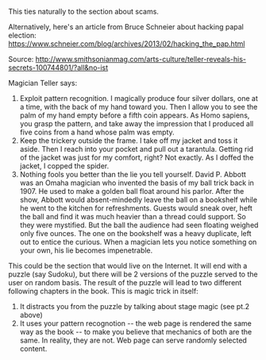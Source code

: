 
This ties naturally to the section about scams.

Alternatively, here's an article from Bruce Schneier about hacking papal election: <https://www.schneier.com/blog/archives/2013/02/hacking_the_pap.html>

Source: <http://www.smithsonianmag.com/arts-culture/teller-reveals-his-secrets-100744801/?all&no-ist>

Magician Teller says:

1. Exploit pattern recognition. I magically produce four silver dollars, one at a time, with the back of my hand toward you. Then I allow you to see the palm of my hand empty before a fifth coin appears. As Homo sapiens, you grasp the pattern, and take away the impression that I produced all five coins from a hand whose palm was empty.
2. Keep the trickery outside the frame. I take off my jacket and toss it aside. Then I reach into your pocket and pull out a tarantula. Getting rid of the jacket was just for my comfort, right? Not exactly. As I doffed the jacket, I copped the spider.
3. Nothing fools you better than the lie you tell yourself. David P. Abbott was an Omaha magician who invented the basis of my ball trick back in 1907. He used to make a golden ball float around his parlor. After the show, Abbott would absent-mindedly leave the ball on a bookshelf while he went to the kitchen for refreshments. Guests would sneak over, heft the ball and find it was much heavier than a thread could support. So they were mystified. But the ball the audience had seen floating weighed only five ounces. The one on the bookshelf was a heavy duplicate, left out to entice the curious. When a magician lets you notice something on your own, his lie becomes impenetrable.

This could be the section that would live on the Internet. It will end with a puzzle (say Sudoku), but there will be 2 versions of the puzzle served to the user on random basis. The result of the puzzle will lead to two different following chapters in the book. This is magic trick in itself:

1. It distracts you from the puzzle by talking about stage magic (see pt.2 above)
2. It uses your pattern recognotion -- the web page is rendered the same way as the book -- to make you believe that mechanics of both are the same. In reality, they are not. Web page can serve randomly selected content.

